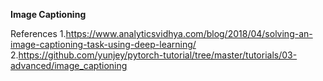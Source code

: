 **Image Captioning**
  
 References
 1.https://www.analyticsvidhya.com/blog/2018/04/solving-an-image-captioning-task-using-deep-learning/
 2.https://github.com/yunjey/pytorch-tutorial/tree/master/tutorials/03-advanced/image_captioning
